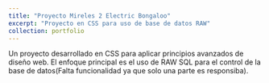 ```yaml
---
title: "Proyecto Mireles 2 Electric Bongaloo"
excerpt: "Proyecto en CSS para uso de base de datos RAW"
collection: portfolio
---
```

Un proyecto desarrollado en CSS para aplicar principios avanzados de diseño web. El enfoque principal es el uso de RAW SQL para el control de la base de datos(Falta funcionalidad ya que solo una parte es responsiba).
